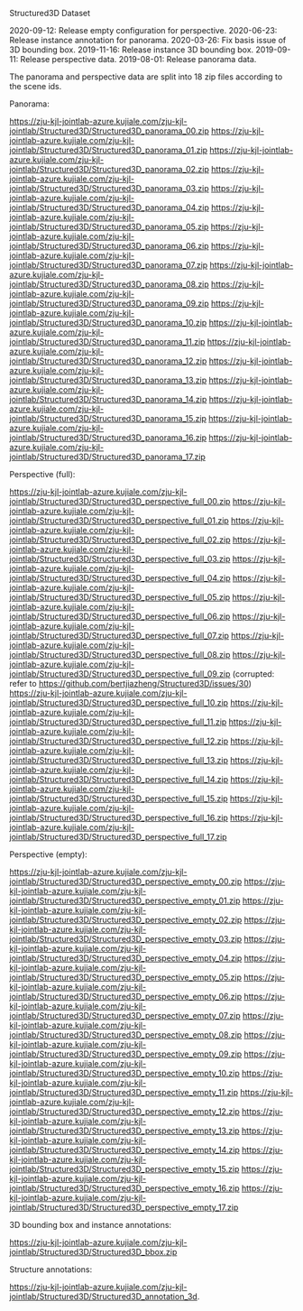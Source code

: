Structured3D Dataset

2020-09-12: Release empty configuration for perspective.
2020-06-23: Release instance annotation for panorama.
2020-03-26: Fix basis issue of 3D bounding box.
2019-11-16: Release instance 3D bounding box.
2019-09-11: Release perspective data.
2019-08-01: Release panorama data.

The panorama and perspective data are split into 18 zip files according to the scene ids.

Panorama:

https://zju-kjl-jointlab-azure.kujiale.com/zju-kjl-jointlab/Structured3D/Structured3D_panorama_00.zip
https://zju-kjl-jointlab-azure.kujiale.com/zju-kjl-jointlab/Structured3D/Structured3D_panorama_01.zip
https://zju-kjl-jointlab-azure.kujiale.com/zju-kjl-jointlab/Structured3D/Structured3D_panorama_02.zip
https://zju-kjl-jointlab-azure.kujiale.com/zju-kjl-jointlab/Structured3D/Structured3D_panorama_03.zip
https://zju-kjl-jointlab-azure.kujiale.com/zju-kjl-jointlab/Structured3D/Structured3D_panorama_04.zip
https://zju-kjl-jointlab-azure.kujiale.com/zju-kjl-jointlab/Structured3D/Structured3D_panorama_05.zip
https://zju-kjl-jointlab-azure.kujiale.com/zju-kjl-jointlab/Structured3D/Structured3D_panorama_06.zip
https://zju-kjl-jointlab-azure.kujiale.com/zju-kjl-jointlab/Structured3D/Structured3D_panorama_07.zip
https://zju-kjl-jointlab-azure.kujiale.com/zju-kjl-jointlab/Structured3D/Structured3D_panorama_08.zip
https://zju-kjl-jointlab-azure.kujiale.com/zju-kjl-jointlab/Structured3D/Structured3D_panorama_09.zip
https://zju-kjl-jointlab-azure.kujiale.com/zju-kjl-jointlab/Structured3D/Structured3D_panorama_10.zip
https://zju-kjl-jointlab-azure.kujiale.com/zju-kjl-jointlab/Structured3D/Structured3D_panorama_11.zip
https://zju-kjl-jointlab-azure.kujiale.com/zju-kjl-jointlab/Structured3D/Structured3D_panorama_12.zip
https://zju-kjl-jointlab-azure.kujiale.com/zju-kjl-jointlab/Structured3D/Structured3D_panorama_13.zip
https://zju-kjl-jointlab-azure.kujiale.com/zju-kjl-jointlab/Structured3D/Structured3D_panorama_14.zip
https://zju-kjl-jointlab-azure.kujiale.com/zju-kjl-jointlab/Structured3D/Structured3D_panorama_15.zip
https://zju-kjl-jointlab-azure.kujiale.com/zju-kjl-jointlab/Structured3D/Structured3D_panorama_16.zip
https://zju-kjl-jointlab-azure.kujiale.com/zju-kjl-jointlab/Structured3D/Structured3D_panorama_17.zip

Perspective (full):

https://zju-kjl-jointlab-azure.kujiale.com/zju-kjl-jointlab/Structured3D/Structured3D_perspective_full_00.zip
https://zju-kjl-jointlab-azure.kujiale.com/zju-kjl-jointlab/Structured3D/Structured3D_perspective_full_01.zip
https://zju-kjl-jointlab-azure.kujiale.com/zju-kjl-jointlab/Structured3D/Structured3D_perspective_full_02.zip
https://zju-kjl-jointlab-azure.kujiale.com/zju-kjl-jointlab/Structured3D/Structured3D_perspective_full_03.zip
https://zju-kjl-jointlab-azure.kujiale.com/zju-kjl-jointlab/Structured3D/Structured3D_perspective_full_04.zip
https://zju-kjl-jointlab-azure.kujiale.com/zju-kjl-jointlab/Structured3D/Structured3D_perspective_full_05.zip
https://zju-kjl-jointlab-azure.kujiale.com/zju-kjl-jointlab/Structured3D/Structured3D_perspective_full_06.zip
https://zju-kjl-jointlab-azure.kujiale.com/zju-kjl-jointlab/Structured3D/Structured3D_perspective_full_07.zip
https://zju-kjl-jointlab-azure.kujiale.com/zju-kjl-jointlab/Structured3D/Structured3D_perspective_full_08.zip
https://zju-kjl-jointlab-azure.kujiale.com/zju-kjl-jointlab/Structured3D/Structured3D_perspective_full_09.zip (corrupted: refer to https://github.com/bertjiazheng/Structured3D/issues/30)
https://zju-kjl-jointlab-azure.kujiale.com/zju-kjl-jointlab/Structured3D/Structured3D_perspective_full_10.zip
https://zju-kjl-jointlab-azure.kujiale.com/zju-kjl-jointlab/Structured3D/Structured3D_perspective_full_11.zip
https://zju-kjl-jointlab-azure.kujiale.com/zju-kjl-jointlab/Structured3D/Structured3D_perspective_full_12.zip
https://zju-kjl-jointlab-azure.kujiale.com/zju-kjl-jointlab/Structured3D/Structured3D_perspective_full_13.zip
https://zju-kjl-jointlab-azure.kujiale.com/zju-kjl-jointlab/Structured3D/Structured3D_perspective_full_14.zip
https://zju-kjl-jointlab-azure.kujiale.com/zju-kjl-jointlab/Structured3D/Structured3D_perspective_full_15.zip
https://zju-kjl-jointlab-azure.kujiale.com/zju-kjl-jointlab/Structured3D/Structured3D_perspective_full_16.zip
https://zju-kjl-jointlab-azure.kujiale.com/zju-kjl-jointlab/Structured3D/Structured3D_perspective_full_17.zip

Perspective (empty):

https://zju-kjl-jointlab-azure.kujiale.com/zju-kjl-jointlab/Structured3D/Structured3D_perspective_empty_00.zip
https://zju-kjl-jointlab-azure.kujiale.com/zju-kjl-jointlab/Structured3D/Structured3D_perspective_empty_01.zip
https://zju-kjl-jointlab-azure.kujiale.com/zju-kjl-jointlab/Structured3D/Structured3D_perspective_empty_02.zip
https://zju-kjl-jointlab-azure.kujiale.com/zju-kjl-jointlab/Structured3D/Structured3D_perspective_empty_03.zip
https://zju-kjl-jointlab-azure.kujiale.com/zju-kjl-jointlab/Structured3D/Structured3D_perspective_empty_04.zip
https://zju-kjl-jointlab-azure.kujiale.com/zju-kjl-jointlab/Structured3D/Structured3D_perspective_empty_05.zip
https://zju-kjl-jointlab-azure.kujiale.com/zju-kjl-jointlab/Structured3D/Structured3D_perspective_empty_06.zip
https://zju-kjl-jointlab-azure.kujiale.com/zju-kjl-jointlab/Structured3D/Structured3D_perspective_empty_07.zip
https://zju-kjl-jointlab-azure.kujiale.com/zju-kjl-jointlab/Structured3D/Structured3D_perspective_empty_08.zip
https://zju-kjl-jointlab-azure.kujiale.com/zju-kjl-jointlab/Structured3D/Structured3D_perspective_empty_09.zip
https://zju-kjl-jointlab-azure.kujiale.com/zju-kjl-jointlab/Structured3D/Structured3D_perspective_empty_10.zip
https://zju-kjl-jointlab-azure.kujiale.com/zju-kjl-jointlab/Structured3D/Structured3D_perspective_empty_11.zip
https://zju-kjl-jointlab-azure.kujiale.com/zju-kjl-jointlab/Structured3D/Structured3D_perspective_empty_12.zip
https://zju-kjl-jointlab-azure.kujiale.com/zju-kjl-jointlab/Structured3D/Structured3D_perspective_empty_13.zip
https://zju-kjl-jointlab-azure.kujiale.com/zju-kjl-jointlab/Structured3D/Structured3D_perspective_empty_14.zip
https://zju-kjl-jointlab-azure.kujiale.com/zju-kjl-jointlab/Structured3D/Structured3D_perspective_empty_15.zip
https://zju-kjl-jointlab-azure.kujiale.com/zju-kjl-jointlab/Structured3D/Structured3D_perspective_empty_16.zip
https://zju-kjl-jointlab-azure.kujiale.com/zju-kjl-jointlab/Structured3D/Structured3D_perspective_empty_17.zip

3D bounding box and instance annotations:

https://zju-kjl-jointlab-azure.kujiale.com/zju-kjl-jointlab/Structured3D/Structured3D_bbox.zip

Structure annotations:

https://zju-kjl-jointlab-azure.kujiale.com/zju-kjl-jointlab/Structured3D/Structured3D_annotation_3d.